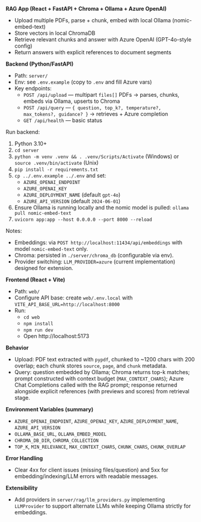**RAG App (React + FastAPI + Chroma + Ollama + Azure OpenAI)**

- Upload multiple PDFs, parse + chunk, embed with local Ollama (nomic-embed-text)
- Store vectors in local ChromaDB
- Retrieve relevant chunks and answer with Azure OpenAI (GPT-4o-style config)
- Return answers with explicit references to document segments

**Backend (Python/FastAPI)**
- Path: `server/`
- Env: see `.env.example` (copy to `.env` and fill Azure vars)
- Key endpoints:
  - `POST /api/upload` — multipart `files[]` PDFs → parses, chunks, embeds via Ollama, upserts to Chroma
  - `POST /api/query` — `{ question, top_k?, temperature?, max_tokens?, guidance? }` → retrieves + Azure completion
  - `GET /api/health` — basic status

Run backend:
1) Python 3.10+
2) `cd server`
3) `python -m venv .venv && . .venv/Scripts/Activate` (Windows) or `source .venv/bin/activate` (Unix)
4) `pip install -r requirements.txt`
5) `cp ../.env.example ../.env` and set:
   - `AZURE_OPENAI_ENDPOINT`
   - `AZURE_OPENAI_KEY`
   - `AZURE_DEPLOYMENT_NAME` (default `gpt-4o`)
   - `AZURE_API_VERSION` (default `2024-06-01`)
6) Ensure Ollama is running locally and the nomic model is pulled: `ollama pull nomic-embed-text`
7) `uvicorn app:app --host 0.0.0.0 --port 8000 --reload`

Notes:
- Embeddings: via `POST http://localhost:11434/api/embeddings` with model `nomic-embed-text` only.
- Chroma: persisted in `./server/chroma_db` (configurable via env).
- Provider switching: `LLM_PROVIDER=azure` (current implementation) designed for extension.

**Frontend (React + Vite)**
- Path: `web/`
- Configure API base: create `web/.env.local` with `VITE_API_BASE_URL=http://localhost:8000`
- Run:
  - `cd web`
  - `npm install`
  - `npm run dev`
  - Open http://localhost:5173

**Behavior**
- Upload: PDF text extracted with `pypdf`, chunked to ~1200 chars with 200 overlap; each chunk stores `source`, `page`, and `chunk` metadata.
- Query: question embedded by Ollama; Chroma returns top-k matches; prompt constructed with context budget (`MAX_CONTEXT_CHARS`); Azure Chat Completions called with the RAG prompt; response returned alongside explicit references (with previews and scores) from retrieval stage.

**Environment Variables (summary)**
- `AZURE_OPENAI_ENDPOINT`, `AZURE_OPENAI_KEY`, `AZURE_DEPLOYMENT_NAME`, `AZURE_API_VERSION`
- `OLLAMA_BASE_URL`, `OLLAMA_EMBED_MODEL`
- `CHROMA_DB_DIR`, `CHROMA_COLLECTION`
- `TOP_K`, `MIN_RELEVANCE`, `MAX_CONTEXT_CHARS`, `CHUNK_CHARS`, `CHUNK_OVERLAP`

**Error Handling**
- Clear 4xx for client issues (missing files/question) and 5xx for embedding/indexing/LLM errors with readable messages.

**Extensibility**
- Add providers in `server/rag/llm_providers.py` implementing `LLMProvider` to support alternate LLMs while keeping Ollama strictly for embeddings.

